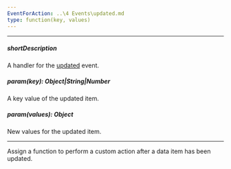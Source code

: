 ```yaml
---
EventForAction: ..\4 Events\updated.md
type: function(key, values)
---
```

---
##### shortDescription
A handler for the [updated](/api-reference/30%20Data%20Layer/Store/4%20Events/updated.md '{basewidgetpath}/Events/#updated') event.

##### param(key): Object|String|Number
A key value of the updated item.

##### param(values): Object
New values for the updated item.

---
Assign a function to perform a custom action after a data item has been updated.